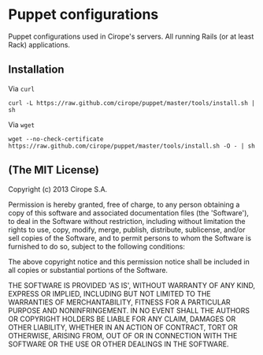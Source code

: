 # Puppet configurations

Puppet configurations used in Cirope's servers. All running Rails (or at least Rack) applications.

## Installation

Via `curl`

    curl -L https://raw.github.com/cirope/puppet/master/tools/install.sh | sh

Via `wget`

    wget --no-check-certificate https://raw.github.com/cirope/puppet/master/tools/install.sh -O - | sh

## (The MIT License)

Copyright (c) 2013 Cirope S.A.

Permission is hereby granted, free of charge, to any person obtaining
a copy of this software and associated documentation files (the
'Software'), to deal in the Software without restriction, including
without limitation the rights to use, copy, modify, merge, publish,
distribute, sublicense, and/or sell copies of the Software, and to
permit persons to whom the Software is furnished to do so, subject to
the following conditions:

The above copyright notice and this permission notice shall be
included in all copies or substantial portions of the Software.

THE SOFTWARE IS PROVIDED 'AS IS', WITHOUT WARRANTY OF ANY KIND,
EXPRESS OR IMPLIED, INCLUDING BUT NOT LIMITED TO THE WARRANTIES OF
MERCHANTABILITY, FITNESS FOR A PARTICULAR PURPOSE AND NONINFRINGEMENT.
IN NO EVENT SHALL THE AUTHORS OR COPYRIGHT HOLDERS BE LIABLE FOR ANY
CLAIM, DAMAGES OR OTHER LIABILITY, WHETHER IN AN ACTION OF CONTRACT,
TORT OR OTHERWISE, ARISING FROM, OUT OF OR IN CONNECTION WITH THE
SOFTWARE OR THE USE OR OTHER DEALINGS IN THE SOFTWARE.

